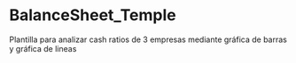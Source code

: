 # BalanceSheet_Temple
Plantilla para analizar cash ratios de 3 empresas mediante gráfica de barras y gráfica de lineas
